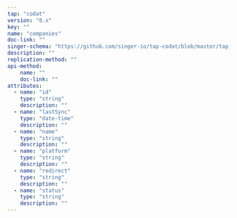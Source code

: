 ```yaml
---
tap: "codat"
version: "0.x"
key: ""
name: "companies"
doc-link: ""
singer-schema: "https://github.com/singer-io/tap-codat/blob/master/tap_codat/schemas/companies.json"
description: ""
replication-method: ""
api-method:
    name: ""
    doc-link: ""
attributes:
  - name: "id"
    type: "string"
    description: ""
  - name: "lastSync"
    type: "date-time"
    description: ""
  - name: "name"
    type: "string"
    description: ""
  - name: "platform"
    type: "string"
    description: ""
  - name: "redirect"
    type: "string"
    description: ""
  - name: "status"
    type: "string"
    description: ""
---
```

